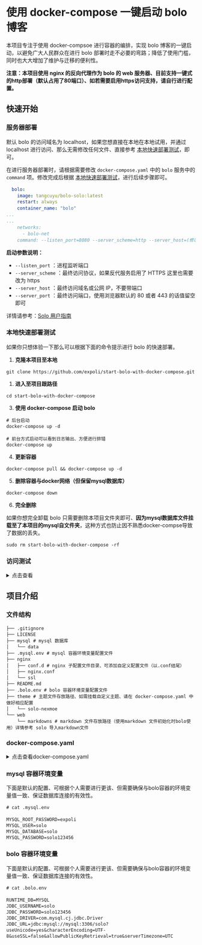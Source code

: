 # 使用 docker-compose 一键启动 bolo 博客

本项目专注于使用 docker-compsoe 进行容器的编排，实现 bolo 博客的一键启动，以避免广大人民群众在进行 bolo 部署时走不必要的弯路；降低了使用门槛，同时也大大增加了维护与迁移的便利性。

**注意：本项目使用 nginx 的反向代理作为 bolo 的 web 服务器、目前支持一键式的http部署（默认占用了80端口）、如若需要启用https访问支持，请自行进行配置。**

## 快速开始

### 服务器部署

默认 bolo 的访问域名为 localhost，如果您想直接在本地在本地试用，并通过 localhost 进行访问、那么无需修改任何文件、直接参考 [本地快速部署测试](#本地快速部署测试)，即可。

在进行服务器部署时，请根据需要修改 `docker-compose.yaml` 中的 `bolo` 服务中的 `command` 项。修改完成后根据 [本地快速部署测试](#本地快速部署测试)，进行后续步骤即可。

```yaml
  bolo:
    image: tangcuyu/bolo-solo:latest
    restart: always
    container_name: "bolo"
...
...
    networks:
      - bolo-net
    command: --listen_port=8080 --server_scheme=http --server_host=(修改为你博客的域名或ip)  --server_port=
```

**启动参数说明：**

- `--listen_port` ：进程监听端口
- `--server_scheme` ：最终访问协议，如果反代服务启用了 HTTPS 这里也需要改为 https
- `--server_host` ：最终访问域名或公网 IP，不要带端口
- `--server_port` ：最终访问端口，使用浏览器默认的 80 或者 443 的话值留空即可

详情请参考：[Solo 用户指南](https://hacpai.com/article/1492881378588)

### 本地快速部署测试

如果你只想体验一下那么可以根据下面的命令提示进行 bolo 的快速部署。

1. **克隆本项目至本地**

```shell
git clone https://github.com/expoli/start-bolo-with-docker-compose.git
```

1. **进入至项目跟路径**

```shell
cd start-bolo-with-docker-compose
```

3. **使用 docker-compose 启动 bolo**

```shell
# 后台启动
docker-compose up -d

# 前台方式启动可以看到日志输出、方便进行排错
docker-compose up
```

4. **更新容器**

```shell
docker-compose pull && docker-compose up -d
```

5. **删除容器与docker网络（但保留mysql数据库）**

```shell
docker-compose down
```

6. **完全删除**

如果你想完全卸载 bolo 只需要删除本项目文件夹即可、**因为mysql数据库文件挂载至了本项目的mysql自文件夹**，这种方式也防止因不熟悉docker-compse导致了数据的丢失。

```shell
sudo rm start-bolo-with-docker-compose -rf
```

### 访问测试

<details>
<summary>点击查看</summary>

再确认已经启动完成之后、使用浏览器访问您设置的对应域名即可完成博客的初始化。

- bolo 初始化界面
![bolo 初始化界面](image/2020-03-22_09-32-bolo-admin.png)

- bolo 初始化完成界面
![bolo 初始化完成界面](image/2020-03-22_09-41-bolo-init-success.png)
</details>

## 项目介绍

### 文件结构

```shell
├── .gitignore
├── LICENSE
├── mysql # mysql 数据库
│   └── data
├── .mysql.env # mysql 容器环境变量配置文件
├── nginx
│   ├── conf.d # nginx 子配置文件目录、可添加自定义配置文件（以.conf结尾）
│   ├── nginx.conf
│   └── ssl
├── README.md
├── .bolo.env # bolo 容器环境变量配置文件
├── theme # 主题文件存放路径、如需挂载自定义主题、请在 docker-compose.yaml 中做好相应配置
│   └── solo-nexmoe
└── web
    └── markdowns # markdown 文件存放路径（使用markdown 文件初始化时bolo使用）详情参考 solo 导入markdown文件
```

### docker-compose.yaml

<details>
<summary>点击查看docker-compose.yaml</summary>

```yaml
version: "3"

services:
  nginx:
    image: nginx:latest
    restart: always
    container_name: "solo-nginx"
    ports:
      - "80:80"
      # - "443:443"
    depends_on:
      - "mysql"
    links: 
      - "bolo:bolo"
    volumes:
      - ./nginx/conf.d:/etc/nginx/conf.d:ro
      - ./nginx/nginx.conf:/etc/nginx/nginx.conf:ro
    networks:
      - bolo-net

  mysql:
    image: mysql:5.5
    restart: always
    container_name: "solo-mysql"
    expose:
      - "3306"
    volumes:
      - ./mysql/data:/var/lib/mysql
    env_file:
      - ./.mysql.env
    networks:
      - bolo-net
    command: --max_allowed_packet=32505856 --character-set-server=utf8mb4 --collation-server=utf8mb4_general_ci

  bolo:
    image: tangcuyu/bolo-solo:latest
    restart: always
    container_name: "bolo"
    expose:
      - "8080"
    depends_on:
      - "mysql"
    links:
      - "mysql:mysql"
    # 主题与文章挂载目录
    # volumes: 
    #   - ./web/markdowns:/opt/solo/markdowns:rw
    #   - ./theme/solo-nexmoe:/opt/solo/skins/nexmoe
    env_file:
      - ./.bolo.env
    networks:
      - bolo-net
    command: --listen_port=8080 --server_scheme=http --server_host=localhost --server_port=

networks: 
  bolo-net:
```

</details>

### mysql 容器环境变量

下面是默认的配置、可根据个人需要进行更该、但需要确保与bolo容器的环境变量值一致、保证数据库连接的有效性。

```shell
# cat .mysql.env

MYSQL_ROOT_PASSWORD=expoli
MYSQL_USER=solo
MYSQL_DATABASE=solo
MYSQL_PASSWORD=solo123456
```

### bolo 容器环境变量

下面是默认的配置、可根据个人需要进行更该、但需要确保与bolo容器的环境变量值一致、保证数据库连接的有效性。

```shell
# cat .bolo.env

RUNTIME_DB=MYSQL
JDBC_USERNAME=solo
JDBC_PASSWORD=solo123456
JDBC_DRIVER=com.mysql.cj.jdbc.Driver
JDBC_URL=jdbc:mysql://mysql:3306/solo?useUnicode=yes&characterEncoding=UTF-8&useSSL=false&allowPublicKeyRetrieval=true&serverTimezone=UTC
```

